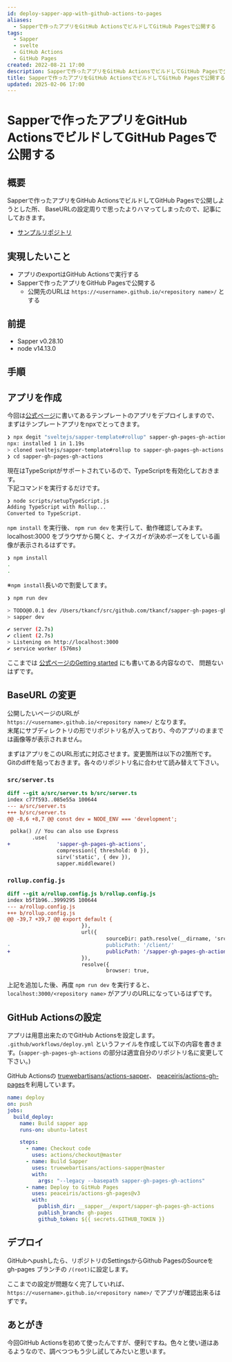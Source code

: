 ```yaml
---
id: deploy-sapper-app-with-github-actions-to-pages
aliases:
  - Sapperで作ったアプリをGitHub ActionsでビルドしてGitHub Pagesで公開する
tags:
  - Sapper
  - svelte
  - GitHub Actions
  - GitHub Pages
created: 2022-08-21 17:00
description: Sapperで作ったアプリをGitHub ActionsでビルドしてGitHub Pagesで公開する方法についてハマりどころがあったのでメモ
title: Sapperで作ったアプリをGitHub ActionsでビルドしてGitHub Pagesで公開する
updated: 2025-02-06 17:00
---
```


# Sapperで作ったアプリをGitHub ActionsでビルドしてGitHub Pagesで公開する

## 概要

Sapperで作ったアプリをGitHub ActionsでビルドしてGitHub Pagesで公開しようとした所、
BaseURLの設定周りで思ったよりハマってしまったので、記事にしておきます。

- [サンプルリポジトリ](https://github.com/tkancf/sapper-gh-pages-gh-actions)  

## 実現したいこと

- アプリのexportはGitHub Actionsで実行する
- Sapperで作ったアプリをGitHub Pagesで公開する
  - 公開先のURLは `https://<username>.github.io/<repository name>/` とする

## 前提

- Sapper v0.28.10
- node v14.13.0

## 手順

## アプリを作成

今回は[公式ページ](https://sapper.svelte.dev/)に書いてあるテンプレートのアプリをデプロイしますので、
まずはテンプレートアプリをnpxでとってきます。

```bash
❯ npx degit "sveltejs/sapper-template#rollup" sapper-gh-pages-gh-actions
npx: installed 1 in 1.19s
> cloned sveltejs/sapper-template#rollup to sapper-gh-pages-gh-actions
❯ cd sapper-gh-pages-gh-actions
```

現在はTypeScriptがサポートされているので、TypeScriptを有効化しておきます。  
下記コマンドを実行するだけです。

```bash
❯ node scripts/setupTypeScript.js
Adding TypeScript with Rollup...
Converted to TypeScript.
```

`npm install` を実行後、 `npm run dev` を実行して、動作確認してみます。  
localhost:3000 をブラウザから開くと、ナイスガイが決めポーズをしている画像が表示されるはずです。

```bash
❯ npm install
.
.
```

※`npm install`長いので割愛してます。

```bash
❯ npm run dev

> TODO@0.0.1 dev /Users/tkancf/src/github.com/tkancf/sapper-gh-pages-gh-actions
> sapper dev

✔ server (2.7s)
✔ client (2.7s)
> Listening on http://localhost:3000
✔ service worker (576ms)
```

ここまでは [公式ページのGetting started](https://sapper.svelte.dev/docs#Getting_started) にも書いてある内容なので、
問題ないはずです。

## BaseURL の変更

公開したいページのURLが  
`https://<username>.github.io/<repository name>/` となります。  
末尾にサブディレクトリの形でリポジトリ名が入っており、今のアプリのままでは画像等が表示されません。

まずはアプリをこのURL形式に対応させます。変更箇所は以下の2箇所です。  
Gitのdiffを貼っておきます。各々のリポジトリ名に合わせて読み替えて下さい。

### `src/server.ts`

```diff
diff --git a/src/server.ts b/src/server.ts
index c77f593..085e55a 100644
--- a/src/server.ts
+++ b/src/server.ts
@@ -8,6 +8,7 @@ const dev = NODE_ENV === 'development';

 polka() // You can also use Express
        .use(
+               'sapper-gh-pages-gh-actions',
                compression({ threshold: 0 }),
                sirv('static', { dev }),
                sapper.middleware()
```

### `rollup.config.js`

```diff
diff --git a/rollup.config.js b/rollup.config.js
index b5f1b96..3999295 100644
--- a/rollup.config.js
+++ b/rollup.config.js
@@ -39,7 +39,7 @@ export default {
                        }),
                        url({
                                sourceDir: path.resolve(__dirname, 'src/node_modules/images'),
-                               publicPath: '/client/'
+                               publicPath: '/sapper-gh-pages-gh-actions/client/'
                        }),
                        resolve({
                                browser: true,
```

上記を追加した後、再度 `npm run dev` を実行すると、 `localhost:3000/<repository name>` がアプリのURLになっているはずです。

## GitHub Actionsの設定

アプリは用意出来たのでGitHub Actionsを設定します。  
`.github/workflows/deploy.yml` というファイルを作成して以下の内容を書きます。(`sapper-gh-pages-gh-actions` の部分は適宜自分のリポジトリ名に変更して下さい。)

GitHub Actionsの [truewebartisans/actions-sapper](https://github.com/truewebartisans/actions-sapper)、
[peaceiris/actions-gh-pages](https://github.com/peaceiris/actions-gh-pages)を利用しています。  

```yaml
name: deploy
on: push
jobs:
  build_deploy:
    name: Build sapper app
    runs-on: ubuntu-latest

    steps:
      - name: Checkout code
        uses: actions/checkout@master
      - name: Build Sapper
        uses: truewebartisans/actions-sapper@master
        with:
          args: "--legacy --basepath sapper-gh-pages-gh-actions"
      - name: Deploy to GitHub Pages
        uses: peaceiris/actions-gh-pages@v3
        with:
          publish_dir: __sapper__/export/sapper-gh-pages-gh-actions
          publish_branch: gh-pages
          github_token: ${{ secrets.GITHUB_TOKEN }}
```

## デプロイ

GitHubへpushしたら、リポジトリのSettingsからGithub PagesのSourceを gh-pages ブランチの `/(root)`に設定します。

ここまでの設定が問題なく完了していれば、 `https://<username>.github.io/<repository name>/` でアプリが確認出来るはずです。

## あとがき

今回GitHub Actionsを初めて使ったんですが、便利ですね。色々と使い道はあるようなので、調べつつもう少し試してみたいと思います。  
